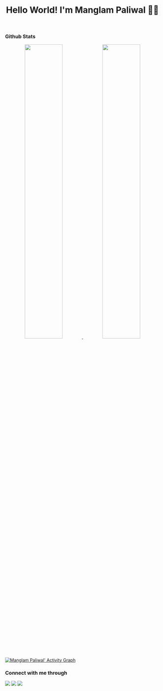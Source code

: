 <h1 align="center">Hello World!  I'm Manglam Paliwal 👩‍💻</h1>
<br>

### Github Stats
<p align="center">
  <a href="https://manglam16.dev/">
  <img width="49.5%" src="https://github-readme-stats.vercel.app/api?username=manglam16&show_icons=true&theme=dark&hide_border=true&icon_color=f28a00" />
    <img width="49.5%" src="https://github-readme-streak-stats.herokuapp.com/?user=manglam16&theme=dark&hide_border=true" />
  </a>
</p>

<br/>

<br/>

[![Manglam Paliwal' Activity Graph](https://activity-graph.herokuapp.com/graph?username=manglam16&hide_border=true&bg_color=151515&color=fff&line=f28a00&point=f28a00)](https://manglam16.dev)


### Connect with me through
<a href="https://www.facebook.com/manglam.paliwal.1/"><img src="https://img.icons8.com/fluency/48/000000/meta.png"/></a>
<a href="https://twitter.com/manglam_16"><img src="https://img.icons8.com/color/48/000000/twitter--v1.png"/></a>
<a href="https://www.linkedin.com/in/manglam16/"><img src="https://img.icons8.com/color/48/000000/linkedin.png"/></a>


